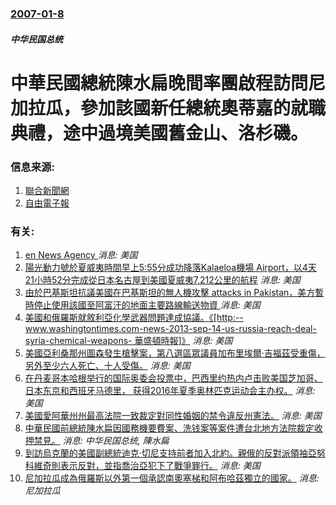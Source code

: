 ### [2007-01-8](/news/2007/01/8/index.md)

##### 中华民国总统
# 中華民國總統陳水扁晚間率團啟程訪問尼加拉瓜，參加該國新任總統奧蒂嘉的就職典禮，途中過境美國舊金山、洛杉磯。




### 信息来源:

1. [聯合新聞網](http://udn.com/NEWS/NATIONAL/NATS3/)
2. [自由電子報](https://web.archive.org/web/20070112070123/http://www.libertytimes.com.tw/2007/new/jan/9/today-p6.htm)

### 有关:

1. [en News Agency ](/zh/news/2017/03/21/en-News-Agency.md) _消息: 美国_
2. [ 陽光動力號於夏威夷時間早上5:55分成功降落Kalaeloa機場 Airport，以4天21小時52分完成從日本名古屋到美國夏威夷7,212公里的航程](/zh/news/2015/07/3/陽光動力號於夏威夷時間早上5-55分成功降落Kalaeloa機場-Airport-以4天21小時52分完成從日本名古屋.md) _消息: 美国_
3. [ 由於巴基斯坦抗議美國在巴基斯坦的無人機攻擊 attacks in Pakistan，美方暫時停止使用該國至阿富汗的地面主要路線輸送物資 ](/zh/news/2013/12/4/由於巴基斯坦抗議美國在巴基斯坦的無人機攻擊-attacks-in-Pakistan-美方暫時停止使用該國至阿富汗的地面.md) _消息: 美国_
4. [ 美國和俄羅斯就敘利亞化學武器問題達成協議。《[http:--www.washingtontimes.com-news-2013-sep-14-us-russia-reach-deal-syria-chemical-weapons- 華盛頓時報]》](/zh/news/2013/09/14/美國和俄羅斯就敘利亞化學武器問題達成協議-http-wwwwashingtontimescom-news.md) _消息: 美国_
5. [美國亞利桑那州圖森發生槍擊案，第八選區眾議員加布里埃爾·吉福茲受重傷，另外至少六人死亡、十人受傷。](/zh/news/2011/01/8/美國亞利桑那州圖森發生槍擊案-第八選區眾議員加布里埃爾-吉福茲受重傷-另外至少六人死亡-十人受傷.md) _消息: 美国_
6. [ 在丹麦哥本哈根举行的国际奥委会投票中，巴西里约热内卢击败美国芝加哥、日本东京和西班牙马德里， 获得2016年夏季奥林匹克运动会主办权。](/zh/news/2009/10/2/在丹麦哥本哈根举行的国际奥委会投票中-巴西里约热内卢击败美国芝加哥-日本东京和西班牙马德里-获得2016年夏季奥林匹.md) _消息: 美国_
7. [美國愛阿華州州最高法院一致裁定對同性婚姻的禁令違反州憲法。](/zh/news/2009/04/3/美國愛阿華州州最高法院一致裁定對同性婚姻的禁令違反州憲法.md) _消息: 美国_
8. [中華民國前總統陳水扁因國務機要費案、洗钱案等案件遭台北地方法院裁定收押禁見。](/zh/news/2008/11/12/中華民國前總統陳水扁因國務機要費案-洗钱案等案件遭台北地方法院裁定收押禁見.md) _消息: 中华民国总统, 陳水扁_
9. [到訪烏克蘭的美國副總統迪克·切尼支持前者加入北約。親俄的反對派領袖亞努科維奇則表示反對，並指喬治亞犯下了戰爭罪行。](/zh/news/2008/09/5/到訪烏克蘭的美國副總統迪克-切尼支持前者加入北約-親俄的反對派領袖亞努科維奇則表示反對-並指喬治亞犯下了戰爭罪行.md) _消息: 美国_
10. [尼加拉瓜成為俄羅斯以外第一個承認南奧塞梯和阿布哈茲獨立的國家。](/zh/news/2008/09/3/尼加拉瓜成為俄羅斯以外第一個承認南奧塞梯和阿布哈茲獨立的國家.md) _消息: 尼加拉瓜_

